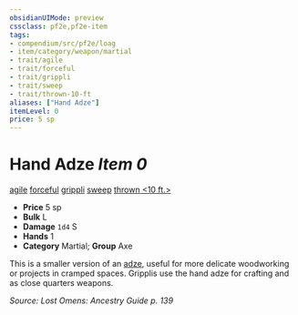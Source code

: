 ```yaml
---
obsidianUIMode: preview
cssclass: pf2e,pf2e-item
tags:
- compendium/src/pf2e/loag
- item/category/weapon/martial
- trait/agile
- trait/forceful
- trait/grippli
- trait/sweep
- trait/thrown-10-ft
aliases: ["Hand Adze"]
itemLevel: 0
price: 5 sp
---
```

# Hand Adze *Item 0*  
[agile](../../../rules/traits/agile.md)  [forceful](../../../rules/traits/forceful.md)  [grippli](../../../rules/traits/grippli-b2.md)  [sweep](../../../rules/traits/sweep.md)  [thrown <10 ft.>](../../../rules/traits/thrown.md)  

- **Price** 5 sp
- **Bulk** L
- **Damage** `1d4` S
- **Hands** 1
- **Category** Martial; **Group** Axe 

This is a smaller version of an [adze](adze-loag.md), useful for more delicate woodworking or projects in cramped spaces. Gripplis use the hand adze for crafting and as close quarters weapons.

*Source: Lost Omens: Ancestry Guide p. 139*